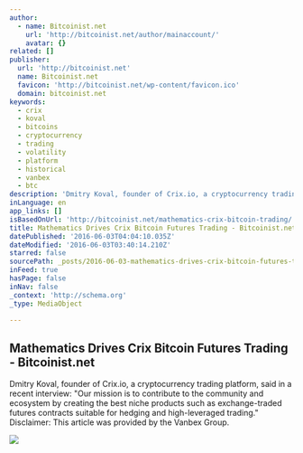 ```yaml
---
author:
  - name: Bitcoinist.net
    url: 'http://bitcoinist.net/author/mainaccount/'
    avatar: {}
related: []
publisher:
  url: 'http://bitcoinist.net'
  name: Bitcoinist.net
  favicon: 'http://bitcoinist.net/wp-content/favicon.ico'
  domain: bitcoinist.net
keywords:
  - crix
  - koval
  - bitcoins
  - cryptocurrency
  - trading
  - volatility
  - platform
  - historical
  - vanbex
  - btc
description: 'Dmitry Koval, founder of Crix.io, a cryptocurrency trading platform, said in a recent interview: "Our mission is to contribute to the community and ecosystem by creating the best niche products such as exchange-traded futures contracts suitable for hedging and high-leveraged trading." Disclaimer: This article was provided by the Vanbex Group.'
inLanguage: en
app_links: []
isBasedOnUrl: 'http://bitcoinist.net/mathematics-crix-bitcoin-trading/'
title: Mathematics Drives Crix Bitcoin Futures Trading - Bitcoinist.net
datePublished: '2016-06-03T04:04:10.035Z'
dateModified: '2016-06-03T03:40:14.210Z'
starred: false
sourcePath: _posts/2016-06-03-mathematics-drives-crix-bitcoin-futures-trading-bitcoinist.md
inFeed: true
hasPage: false
inNav: false
_context: 'http://schema.org'
_type: MediaObject

---
```

<article style=""><h1>Mathematics Drives Crix Bitcoin Futures Trading - Bitcoinist.net</h1><p>Dmitry Koval, founder of Crix.io, a cryptocurrency trading platform, said in a recent interview: "Our mission is to contribute to the community and ecosystem by creating the best niche products such as exchange-traded futures contracts suitable for hedging and high-leveraged trading." Disclaimer: This article was provided by the Vanbex Group.</p><img src="http://bitcoinist.net/wp-content/uploads/2016/06/Math-Art.jpg" /></article>